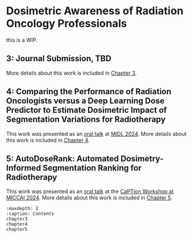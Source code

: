 # Dosimetric Awareness of Radiation Oncology Professionals

this is a WIP.

## 3: Journal Submission, TBD

More details about this work is included in [Chapter 3](partone/chapter3.md).

## 4: Comparing the Performance of Radiation Oncologists versus a Deep Learning Dose Predictor to Estimate Dosimetric Impact of Segmentation Variations for Radiotherapy

This work was presented as an [oral talk](https://proceedings.mlr.press/v250/kamath24a.html) at [MIDL 2024](https://2024.midl.io/scientific-program). More details about this work is included in [Chapter 4](partone/chapter4.md).

## 5: AutoDoseRank: Automated Dosimetry-Informed Segmentation Ranking for Radiotherapy

This work was presented as an [oral talk](https://link.springer.com/chapter/10.1007/978-3-031-73376-5_21) at the [CaPTion Workshop at MICCAI 2024](https://caption-workshop.github.io/#Workshop%20sessions). More details about this work is included in [Chapter 5](partone/chapter5.md).


```{toctree}
:maxdepth: 2
:caption: Contents
chapter3
chapter4
chapter5
